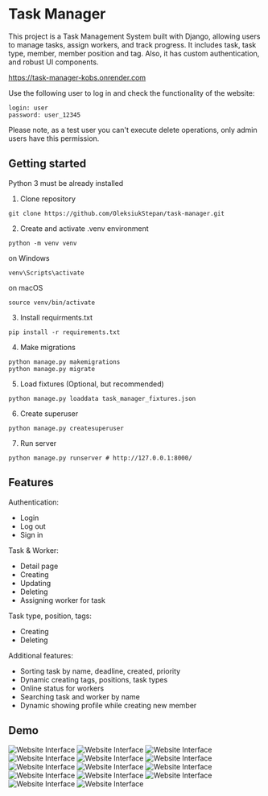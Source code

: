 # Task Manager

This project is a Task Management System built with Django, allowing users to manage tasks, assign workers, and track progress. 
It includes task, task type, member, member position and tag.
Also, it has custom authentication, and robust UI components.

https://task-manager-kobs.onrender.com

Use the following user to log in and check the functionality of the website:

```shell
login: user
password: user_12345
```
Please note, as a test user you can't execute delete operations, only admin users have this permission.
## Getting started

Python 3 must be already installed

1. Clone repository

```shell
git clone https://github.com/OleksiukStepan/task-manager.git
```

2. Create and activate .venv environment

```shell
python -m venv venv
```
on Windows
```shell
venv\Scripts\activate
```
on macOS
```shell
source venv/bin/activate
```

3. Install requirments.txt 

```shell
pip install -r requirements.txt
```

4. Make migrations

```shell
python manage.py makemigrations
python manage.py migrate
```

5. Load fixtures (Optional, but recommended)

```shell
python manage.py loaddata task_manager_fixtures.json
```

6. Create superuser

```shell
python manage.py createsuperuser
```

7. Run server

```shell
python manage.py runserver # http://127.0.0.1:8000/
```


## Features

Authentication:
* Login
* Log out
* Sign in

Task & Worker:
* Detail page
* Creating
* Updating
* Deleting
* Assigning worker for task

Task type, position, tags:
* Creating
* Deleting

Additional features:
* Sorting task by name, deadline, created, priority
* Dynamic creating tags, positions, task types
* Online status for workers
* Searching task and worker by name
* Dynamic showing profile while creating new member

## Demo

![Website Interface](apps/static/assets/img/demo/LogIn.png)
![Website Interface](apps/static/assets/img/demo/SignIn.png)
![Website Interface](apps/static/assets/img/demo/home1.png)
![Website Interface](apps/static/assets/img/demo/home2.png)
![Website Interface](apps/static/assets/img/demo/AllTasks.png)
![Website Interface](apps/static/assets/img/demo/TaskDetail.png)
![Website Interface](apps/static/assets/img/demo/TaskCreate.png)
![Website Interface](apps/static/assets/img/demo/TaskUpdate.png)
![Website Interface](apps/static/assets/img/demo/TaskDelete.png)
![Website Interface](apps/static/assets/img/demo/AllMembers.png)
![Website Interface](apps/static/assets/img/demo/MemberDetail.png)
![Website Interface](apps/static/assets/img/demo/MemberCreate.png)
![Website Interface](apps/static/assets/img/demo/MemberUpdate.png)
![Website Interface](apps/static/assets/img/demo/AddTag.png)
